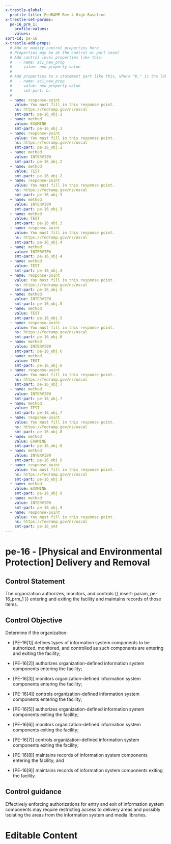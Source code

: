 ```yaml
---
x-trestle-global:
  profile-title: FedRAMP Rev 4 High Baseline
x-trestle-set-params:
  pe-16_prm_1:
    profile-values:
    values:
sort-id: pe-16
x-trestle-add-props:
  # Add or modify control properties here
  # Properties may be at the control or part level
  # Add control level properties like this:
  #   - name: ac1_new_prop
  #     value: new property value
  #
  # Add properties to a statement part like this, where "b." is the label of the target statement part
  #   - name: ac1_new_prop
  #     value: new property value
  #     smt-part: b.
  #
  - name: response-point
    value: You must fill in this response point.
    ns: https://fedramp.gov/ns/oscal
    smt-part: pe-16_obj.1
  - name: method
    value: EXAMINE
    smt-part: pe-16_obj.1
  - name: response-point
    value: You must fill in this response point.
    ns: https://fedramp.gov/ns/oscal
    smt-part: pe-16_obj.2
  - name: method
    value: INTERVIEW
    smt-part: pe-16_obj.2
  - name: method
    value: TEST
    smt-part: pe-16_obj.2
  - name: response-point
    value: You must fill in this response point.
    ns: https://fedramp.gov/ns/oscal
    smt-part: pe-16_obj.3
  - name: method
    value: INTERVIEW
    smt-part: pe-16_obj.3
  - name: method
    value: TEST
    smt-part: pe-16_obj.3
  - name: response-point
    value: You must fill in this response point.
    ns: https://fedramp.gov/ns/oscal
    smt-part: pe-16_obj.4
  - name: method
    value: INTERVIEW
    smt-part: pe-16_obj.4
  - name: method
    value: TEST
    smt-part: pe-16_obj.4
  - name: response-point
    value: You must fill in this response point.
    ns: https://fedramp.gov/ns/oscal
    smt-part: pe-16_obj.5
  - name: method
    value: INTERVIEW
    smt-part: pe-16_obj.5
  - name: method
    value: TEST
    smt-part: pe-16_obj.5
  - name: response-point
    value: You must fill in this response point.
    ns: https://fedramp.gov/ns/oscal
    smt-part: pe-16_obj.6
  - name: method
    value: INTERVIEW
    smt-part: pe-16_obj.6
  - name: method
    value: TEST
    smt-part: pe-16_obj.6
  - name: response-point
    value: You must fill in this response point.
    ns: https://fedramp.gov/ns/oscal
    smt-part: pe-16_obj.7
  - name: method
    value: INTERVIEW
    smt-part: pe-16_obj.7
  - name: method
    value: TEST
    smt-part: pe-16_obj.7
  - name: response-point
    value: You must fill in this response point.
    ns: https://fedramp.gov/ns/oscal
    smt-part: pe-16_obj.8
  - name: method
    value: EXAMINE
    smt-part: pe-16_obj.8
  - name: method
    value: INTERVIEW
    smt-part: pe-16_obj.8
  - name: response-point
    value: You must fill in this response point.
    ns: https://fedramp.gov/ns/oscal
    smt-part: pe-16_obj.9
  - name: method
    value: EXAMINE
    smt-part: pe-16_obj.9
  - name: method
    value: INTERVIEW
    smt-part: pe-16_obj.9
  - name: response-point
    value: You must fill in this response point.
    ns: https://fedramp.gov/ns/oscal
    smt-part: pe-16_smt
---
```


# pe-16 - \[Physical and Environmental Protection\] Delivery and Removal

## Control Statement

The organization authorizes, monitors, and controls {{ insert: param, pe-16_prm_1 }} entering and exiting the facility and maintains records of those items.

## Control Objective

Determine if the organization:

- \[PE-16[1]\] defines types of information system components to be authorized, monitored, and controlled as such components are entering and exiting the facility;

- \[PE-16[2]\] authorizes organization-defined information system components entering the facility;

- \[PE-16[3]\] monitors organization-defined information system components entering the facility;

- \[PE-16[4]\] controls organization-defined information system components entering the facility;

- \[PE-16[5]\] authorizes organization-defined information system components exiting the facility;

- \[PE-16[6]\] monitors organization-defined information system components exiting the facility;

- \[PE-16[7]\] controls organization-defined information system components exiting the facility;

- \[PE-16[8]\] maintains records of information system components entering the facility; and

- \[PE-16[9]\] maintains records of information system components exiting the facility.

## Control guidance

Effectively enforcing authorizations for entry and exit of information system components may require restricting access to delivery areas and possibly isolating the areas from the information system and media libraries.

# Editable Content

<!-- Make additions and edits below -->
<!-- The above represents the contents of the control as received by the profile, prior to additions. -->
<!-- If the profile makes additions to the control, they will appear below. -->
<!-- The above markdown may not be edited but you may edit the content below, and/or introduce new additions to be made by the profile. -->
<!-- If there is a yaml header at the top, parameter values may be edited. Use --set-parameters to incorporate the changes during assembly. -->
<!-- The content here will then replace what is in the profile for this control, after running profile-assemble. -->
<!-- The added parts in the profile for this control are below.  You may edit them and/or add new ones. -->
<!-- Each addition must have a heading either of the form ## Control my_addition_name -->
<!-- or ## Part a. (where the a. refers to one of the control statement labels.) -->
<!-- "## Control" parts are new parts added after the statement part. -->
<!-- "## Part" parts are new parts added into the top-level statement part with that label. -->
<!-- Subparts may be added with nested hash levels of the form ### My Subpart Name -->
<!-- underneath the parent ## Control or ## Part being added -->
<!-- See https://ibm.github.io/compliance-trestle/tutorials/ssp_profile_catalog_authoring/ssp_profile_catalog_authoring for guidance. -->
